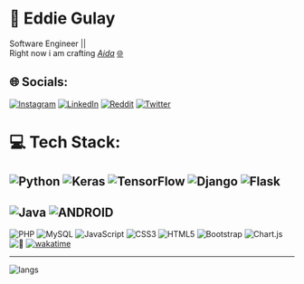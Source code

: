 # 💫 Eddie Gulay
Software Engineer || <br>
Right now i am crafting [*Aida*](https://github.com/aida-llc)  [🌐](https://aida-llc.github.io)



## 🌐 Socials:
[![Instagram](https://img.shields.io/badge/Instagram-%23E4405F.svg?logo=Instagram&logoColor=white)](https://instagram.com/eddiegulay) [![LinkedIn](https://img.shields.io/badge/LinkedIn-%230077B5.svg?logo=linkedin&logoColor=white)](https://linkedin.com/in/eddiegulay) [![Reddit](https://img.shields.io/badge/Reddit-%23FF4500.svg?logo=Reddit&logoColor=white)](https://reddit.com/user/eddiegulay) [![Twitter](https://img.shields.io/badge/Twitter-%231DA1F2.svg?logo=Twitter&logoColor=white)](https://twitter.com/eddiegulay) 

# 💻 Tech Stack:
![Python](https://img.shields.io/badge/python-3670A0?style=plastic&logo=python&logoColor=ffdd54)  ![Keras](https://img.shields.io/badge/Keras-%23D00000.svg?style=plastic&logo=Keras&logoColor=white) ![TensorFlow](https://img.shields.io/badge/TensorFlow-%23FF6F00.svg?style=plastic&logo=TensorFlow&logoColor=white) 
![Django](https://img.shields.io/badge/django-%23092E20.svg?style=plastic&logo=django&logoColor=white) ![Flask](https://img.shields.io/badge/flask-%23000.svg?style=plastic&logo=flask&logoColor=white) 
---
![Java](https://img.shields.io/badge/java-%23ED8B00.svg?style=plastic&logo=java&logoColor=white) ![ANDROID](https://img.shields.io/badge/android-%2320232a.svg?style=plastic&logo=android&logoColor=%a4c639) 
---
![PHP](https://img.shields.io/badge/php-%23777BB4.svg?style=plastic&logo=php&logoColor=white)  ![MySQL](https://img.shields.io/badge/mysql-%2300f.svg?style=plastic&logo=mysql&logoColor=white) ![JavaScript](https://img.shields.io/badge/javascript-%23323330.svg?style=plastic&logo=javascript&logoColor=%23F7DF1E) ![CSS3](https://img.shields.io/badge/css3-%231572B6.svg?style=plastic&logo=css3&logoColor=white) ![HTML5](https://img.shields.io/badge/html5-%23E34F26.svg?style=plastic&logo=html5&logoColor=white)  ![Bootstrap](https://img.shields.io/badge/bootstrap-%23563D7C.svg?style=plastic&logo=bootstrap&logoColor=white) ![Chart.js](https://img.shields.io/badge/chart.js-F5788D.svg?style=plastic&logo=chart.js&logoColor=white)  ![👀](https://komarev.com/ghpvc/?username=eddiegulay) [![wakatime](https://wakatime.com/badge/user/c17e0c16-7ca7-48f4-8213-69d36c20d717.svg)](https://wakatime.com/@c17e0c16-7ca7-48f4-8213-69d36c20d717)

---
![langs](https://wakatime.com/share/@eddiegulay/9862d053-bc56-4d2f-8902-4098c1e168ab.svg)
